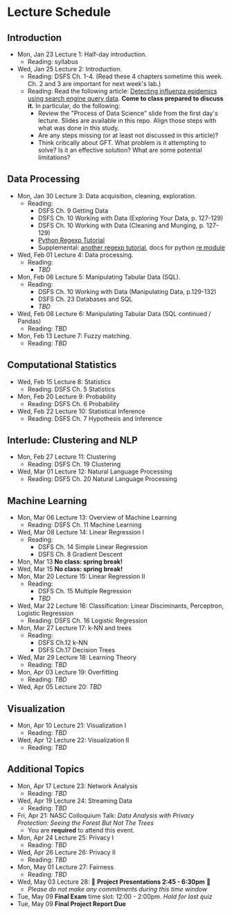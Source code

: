 # Lecture Schedule

## Introduction

- Mon, Jan 23 Lecture 1:  Half-day introduction.
    + Reading: syllabus
- Wed, Jan 25 Lecture 2: Introduction.
    + Reading: DSFS Ch. 1-4. (Read these 4 chapters sometime this week.  Ch. 2 and 3 are important for next week's lab.)
    + Reading: Read the following article: [Detecting influenza epidemics using search engine
query data](http://www.nature.com/nature/journal/v457/n7232/pdf/nature07634.pdf).  **Come to class prepared to discuss it.**  In particular, do the following:
        * Review the "Process of Data Science" slide from the first day's lecture.  Slides are available in this repo.  Align those steps with what was done in this study.  
        * Are any steps missing (or at least not discussed in this article)?
        * Think critically about GFT.  What problem is it attempting to solve?  Is it an effective solution?  What are some potential limitations?


## Data Processing

- Mon, Jan 30 Lecture 3: Data acquisition, cleaning, exploration.
    + Reading:
        * DSFS Ch. 9 Getting Data
        * DSFS Ch. 10 Working with Data (Exploring Your Data, p. 127-129)
        * DSFS Ch. 10 Working with Data (Cleaning and Munging, p. 127-129)
        * [Python Regexp Tutorial](https://developers.google.com/edu/python/regular-expressions)
        * Supplemental: [another regexp tutorial](https://docs.python.org/2/howto/regex.html), docs for python [re module](https://docs.python.org/2/library/re.html#module-re)    
- Wed, Feb 01 Lecture 4:  Data processing.
    + Reading: 
        * *TBD*
- Mon, Feb 06 Lecture 5:  Manipulating Tabular Data (SQL).
    + Reading: 
        * DSFS Ch. 10 Working with Data (Manipulating Data, p.129-132)
        * DSFS Ch. 23 Databases and SQL
        * *TBD*
- Wed, Feb 08 Lecture 6:  Manipulating Tabular Data (SQL continued / Pandas)
    + Reading: *TBD*
- Mon, Feb 13 Lecture 7:  Fuzzy matching.
    + Reading: *TBD*

## Computational Statistics

- Wed, Feb 15 Lecture 8: Statistics
    + Reading: DSFS Ch. 5 Statistics
- Mon, Feb 20 Lecture 9: Probability
    + Reading: DSFS Ch. 6 Probability
- Wed, Feb 22 Lecture 10: Statistical Inference
    + Reading: DSFS Ch. 7 Hypothesis and Inference

## Interlude: Clustering and NLP

- Mon, Feb 27 Lecture 11: Clustering
    + Reading: DSFS Ch. 19 Clustering
- Wed, Mar 01 Lecture 12: Natural Language Processing
    + Reading: DSFS Ch. 20 Natural Language Processing

## Machine Learning

- Mon, Mar 06 Lecture 13: Overview of Machine Learning
    + Reading: DSFS Ch. 11 Machine Learning
- Wed, Mar 08 Lecture 14: Linear Regression I
    + Reading: 
    	* DSFS Ch. 14 Simple Linear Regression 
    	* DSFS Ch. 8 Gradient Descent
- Mon, Mar 13 **No class: spring break!**
- Wed, Mar 15 **No class: spring break!**
- Mon, Mar 20 Lecture 15: Linear Regression II
    + Reading: 
    	* DSFS Ch. 15 Multiple Regression
    	* *TBD*
- Wed, Mar 22 Lecture 16: Classification: Linear Disciminants, Perceptron, Logistic Regression
    + Reading: DSFS Ch. 16 Logistic Regression 
- Mon, Mar 27 Lecture 17: k-NN and trees
    + Reading: 
    	* DSFS Ch.12 k-NN
    	* DSFS Ch.17 Decision Trees
- Wed, Mar 29 Lecture 18: Learning Theory
    + Reading: *TBD*
- Mon, Apr 03 Lecture 19: Overfitting
    + Reading: *TBD*
- Wed, Apr 05 Lecture 20: *TBD*

## Visualization

- Mon, Apr 10 Lecture 21: Visualization I
    + Reading: *TBD* 
- Wed, Apr 12 Lecture 22: Visualization II
    + Reading: *TBD*

## Additional Topics

- Mon, Apr 17 Lecture 23: Network Analysis
    + Reading: *TBD*
- Wed, Apr 19 Lecture 24: Streaming Data
    + Reading: *TBD*
- Fri, Apr 21: NASC Colloquium Talk: *Data Analysis with Privacy Protection: Seeing the Forest But Not The Trees*
	+ You are **required** to attend this event.
- Mon, Apr 24 Lecture 25: Privacy I
    + Reading: *TBD*
- Wed, Apr 26 Lecture 26: Privacy II
    + Reading: *TBD*
- Mon, May 01 Lecture 27: Fairness
    + Reading: *TBD*
- Wed, May 03 Lecture 28: :tada: **Project Presentations 2:45 - 6:30pm** :tada:
	+ *Please do not make any commitments during this time window*
- Tue, May 09 **Final Exam** time slot: 12:00 - 2:00pm.  *Hold for last quiz*
- Tue, May 09 **Final Project Report Due** 
